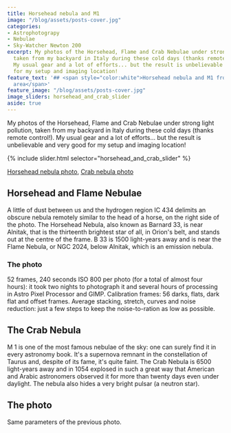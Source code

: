 ```yaml
---
title: Horsehead nebula and M1
image: "/blog/assets/posts-cover.jpg"
categories:
- Astrophotograpy
- Nebulae
- Sky-Watcher Newton 200
excerpt: My photos of the Horsehead, Flame and Crab Nebulae under strong light pollution,
  taken from my backyard in Italy during these cold days (thanks remote control!).
  My usual gear and a lot of efforts... but the result is unbelievable and very good
  for my setup and imaging location!
feature_text: '## <span style="color:white">Horsehead nebula and M1 from a light polluted
  area</span>'
feature_image: "/blog/assets/posts-cover.jpg"
image_sliders: horsehead_and_crab_slider
aside: true
---
```


My photos of the Horsehead, Flame and Crab Nebulae under strong light pollution, taken from my backyard in Italy during these cold days (thanks remote control!). My usual gear and a lot of efforts... but the result is unbelievable and very good for my setup and imaging location!

{% include slider.html selector="horsehead_and_crab_slider" %}

[Horsehead nebula photo](/blog/2018/2018-12-27-horsehead.jpg),
[Crab nebula photo](/blog/2018/2018-12-27-crab.jpg/)

## Horsehead and Flame Nebulae
A little of dust between us and the hydrogen region IC 434 delimits an obscure nebula remotely similar to the head of a horse, on the right side of the photo. The Horsehead Nebula, also known as Barnard 33, is near Alnitak, that is the thirteenth brightest star of all, in Orion's belt, and stands out at the centre of the frame. B 33 is 1500 light-years away and is near the Flame Nebula, or NGC 2024, below Alnitak, which is an emission nebula. 
### The photo
52 frames, 240 seconds ISO 800 per photo (for a total of almost four hours): it took two nights to photograph it and several hours of processing in Astro Pixel Processor and GIMP. Calibration frames: 56 darks, flats, dark flat and offset frames. Average stacking, stretch, curves and noise reduction: just a few steps to keep the noise-to-ration as low as possible.
## The Crab Nebula
M 1 is one of the most famous nebulae of the sky: one can surely find it in every astronomy book. It's a supernova remnant in the constellation of Taurus and, despite of its fame, it's quite faint. The Crab Nebula is 6500 light-years away and in 1054 explosed in such a great way that American and Arabic astronomers observed it for more than twenty days even under daylight. The nebula also hides a very bright pulsar (a neutron star).
## The photo
Same parameters of the previous photo.
